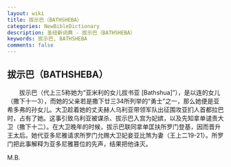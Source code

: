 ```yaml
---
layout: wiki
title: 拔示巴（BATHSHEBA）
categories: NewBibleDictionary
description: 圣经新词典 - 拔示巴（BATHSHEBA）
keywords: 拔示巴, BATHSHEBA
comments: false
---
```


## 拔示巴（BATHSHEBA）

　　拔示巴（代上三5称她为“亚米利的女儿拔书亚 [Bathshua]”），是以连的女儿（撒下十一3），而她的父亲若是撒下廿三34所列举的“勇士”之一，那么她便是亚希多弗的孙女儿。大卫趁着她的丈夫赫人乌利亚带领军队出征围攻亚扪人首都拉巴时，占有了她。这事引致乌利亚被谋杀、拔示巴入宫为妃嫔，以及先知拿单谴责大卫（撒下十二）。在大卫晚年的时候，拔示巴联同拿单匡扶所罗门登基，因而晋升王太后。她代亚多尼雅请求所罗门允赐大卫妃妾亚比煞为妻（王上二19-21）。所罗门把此事解释为亚多尼雅篡位的先声，结果把他诛灭。

M.B.






